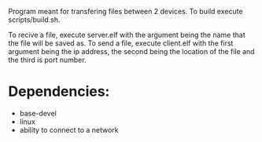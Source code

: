 Program meant for transfering files between 2 devices.
To build execute scripts/build.sh.

To recive a file, execute server.elf with the argument being the name that the file will be saved as.
To send a file, execute client.elf with the first argument being the ip address, the second being the location of the file and the third is port number.



Dependencies:
=============

 - base-devel
 - linux
 - ability to connect to a network
